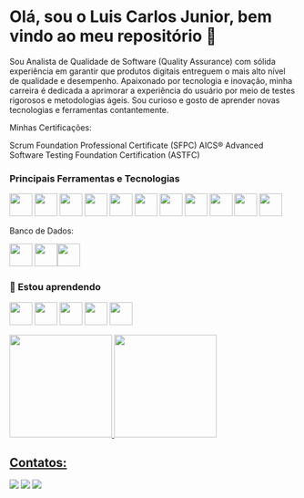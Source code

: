 # Olá, sou o Luis Carlos Junior, bem vindo ao meu repositório 👋 
Sou Analista de Qualidade de Software (Quality Assurance) com sólida experiência em garantir que produtos digitais entreguem o mais alto nível de qualidade e desempenho.  Apaixonado por tecnologia e inovação, minha carreira é dedicada a aprimorar a experiência do usuário por meio de testes rigorosos e metodologias ágeis. Sou curioso e gosto de aprender novas tecnologias e ferramentas contantemente.

Minhas Certificações:

 Scrum Foundation Professional Certificate (SFPC)
 AICS® Advanced Software Testing Foundation Certification (ASTFC)

<!--
**juninmendeees/juninmendeees** is a ✨ _special_ ✨ repository because its `README.md` (this file) appears on your GitHub profile.

Here are some ideas to get you started:

- 🔭 I’m currently working on ...
- 🌱 I’m currently learning ...
- 👯 I’m looking to collaborate on ...
- 🤔 I’m looking for help with ...
- 💬 Ask me about ...
- 📫 How to reach me: ...
- 😄 Pronouns: ...
- ⚡ Fun fact: ...
-->

### Principais Ferramentas e Tecnologias
<img loading="lazy" src="https://cdn.jsdelivr.net/gh/devicons/devicon/icons/git/git-original.svg" width="40" height="40"/>  <img loading="lazy" src="https://cdn.jsdelivr.net/gh/devicons/devicon@latest/icons/java/java-original-wordmark.svg" width="40" height="40" />  <img loading="lazy" src="https://cdn.jsdelivr.net/gh/devicons/devicon@latest/icons/json/json-original.svg" width="40" height="40" /> <img loading="lazy" src="https://cdn.jsdelivr.net/gh/devicons/devicon@latest/icons/selenium/selenium-original.svg" width="40" height="40" /> <img loading="lazy" src="https://cdn.jsdelivr.net/gh/devicons/devicon@latest/icons/amazonwebservices/amazonwebservices-original-wordmark.svg" width="40" height="40" /> <img loading="lazy" src="https://cdn.jsdelivr.net/gh/devicons/devicon@latest/icons/spring/spring-original-wordmark.svg" width="40" height="40" />
<img loading="lazy" src="https://cdn.jsdelivr.net/gh/devicons/devicon@latest/icons/junit/junit-plain-wordmark.svg" width="40" height="40" /> 
<img loading="lazy" src="https://cdn.jsdelivr.net/gh/devicons/devicon@latest/icons/cucumber/cucumber-plain.svg" width="40" height="40" />  <img loading="lazy" src="https://cdn.jsdelivr.net/gh/devicons/devicon@latest/icons/postman/postman-original.svg" width="40" height="40" /> 
<img  loading="lazy" src="https://cdn.jsdelivr.net/gh/devicons/devicon@latest/icons/jenkins/jenkins-original.svg"  width="40" height="40"/> 
            <img loading="lazy" src="https://cdn.jsdelivr.net/gh/devicons/devicon@latest/icons/maven/maven-original-wordmark.svg" width="40" height="40" />
          

Banco de Dados:

<img loading="lazy" src="https://cdn.jsdelivr.net/gh/devicons/devicon@latest/icons/oracle/oracle-original.svg" width="40" height="40" /> <img loading="lazy" src="https://cdn.jsdelivr.net/gh/devicons/devicon@latest/icons/postgresql/postgresql-original-wordmark.svg" width="40" height="40" /><img loading="lazy" src="https://cdn.jsdelivr.net/gh/devicons/devicon@latest/icons/mongodb/mongodb-original-wordmark.svg" width="40" height="40" />
          
          
          
          
          
          
          
          
       


### 🌱 Estou aprendendo 
<img loading="lazy" src="https://cdn.jsdelivr.net/gh/devicons/devicon/icons/java/java-original.svg" width="40" height="40"/> <img loading="lazy" src="https://cdn.jsdelivr.net/gh/devicons/devicon/icons/linux/linux-original.svg" width="40" height="40"/> <img loading="lazy" src="https://cdn.jsdelivr.net/gh/devicons/devicon@latest/icons/python/python-original-wordmark.svg" width="40" height="40"/> <img loading="lazy"  src="https://cdn.jsdelivr.net/gh/devicons/devicon@latest/icons/cypressio/cypressio-original-wordmark.svg" width="40" height="40"/> 
            <img loading="lazy" src="https://cdn.jsdelivr.net/gh/devicons/devicon@latest/icons/apacheairflow/apacheairflow-original-wordmark.svg" width="40" height="40" />
          
                 


<div>
<a href="https://github.com/juninmendeees">
<img loading="lazy" height="180em" src="https://github-readme-stats.vercel.app/api/top-langs/?username=juninmendeees&layout=compact&langs_count=7&theme=dracula"/>
<img loading="lazy" height="180em" src="https://github-readme-stats.vercel.app/api?username=juninmendeees&show_icons=true&theme=dracula&include_all_commits=true&count_private=true"/>
</div>


## Contatos:
<div>

<a href="https://instagram.com/juninmendees" target="_blank"><img loading="lazy" src="https://img.shields.io/badge/-Instagram-%23E4405F?style=for-the-badge&logo=instagram&logoColor=white" target="_blank"></a>
<a href = "mailto:juniormendesjp@gmail.com"><img loading="lazy" src="https://img.shields.io/badge/Gmail-D14836?style=for-the-badge&logo=gmail&logoColor=white" target="_blank"></a>
<a href="https://www.linkedin.com/in/luis-cmaj" target="_blank"><img loading="lazy" src="https://img.shields.io/badge/-LinkedIn-%230077B5?style=for-the-badge&logo=linkedin&logoColor=white" target="_blank"></a>   
</div>

